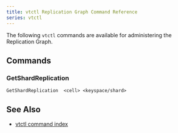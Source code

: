 ```yaml
---
title: vtctl Replication Graph Command Reference
series: vtctl
---
```


The following `vtctl` commands are available for administering the Replication Graph.

## Commands

### GetShardReplication

`GetShardReplication  <cell> <keyspace/shard>`

## See Also

* [vtctl command index](../../vtctl)
